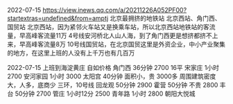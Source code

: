 
2022-07-15
https://view.inews.qq.com/a/20211226A052PF00?startextras=undefined&from=amptj
北京最拥挤的地铁站
北京西站、角门西、国贸站
北京西站，因为紧邻火车站又是换乘车站，所以北京西站地铁站的客流量，早高峰客流量11万
4号线安河桥北人山人海，到了角门西更是想挤都挤不上来，早高峰客流量8万
10号线国贸站，在北京国贸这里是外资企业，中小产业聚集的地方，在这里上班的人没有上千万也有几百万


2022-07-15
上班到海淀黄庄  自如价格
角门西  36分钟  2700 16平
宋家庄   1小时  2700
安河家园 1小时   3000
太阳宫 40分钟  面积小，贵   3000多   周围建筑密度大，人多，底商少   三环，10号线
回龙观  50分钟  2900
霍营 50分钟  不贵 2800
丰台 50分钟  2700
管庄 1小时12分  2500
青年路 1小时  2800  朝阳大悦城
